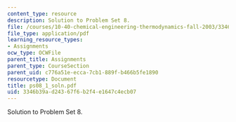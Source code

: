 ```yaml
---
content_type: resource
description: Solution to Problem Set 8.
file: /courses/10-40-chemical-engineering-thermodynamics-fall-2003/3346b39ad24367f6b2f4e1647c4ecb07_ps08_1_soln.pdf
file_type: application/pdf
learning_resource_types:
- Assignments
ocw_type: OCWFile
parent_title: Assignments
parent_type: CourseSection
parent_uid: c776a51e-ecca-7cb1-889f-b466b5fe1890
resourcetype: Document
title: ps08_1_soln.pdf
uid: 3346b39a-d243-67f6-b2f4-e1647c4ecb07
---
```

Solution to Problem Set 8.

